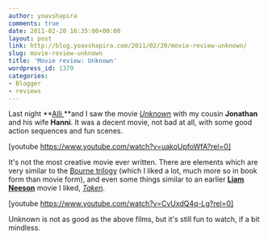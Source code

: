 ```yaml
---
author: yoavshapira
comments: true
date: 2011-02-20 16:35:00+00:00
layout: post
link: http://blog.yoavshapira.com/2011/02/20/movie-review-unknown/
slug: movie-review-unknown
title: 'Movie review: Unknown'
wordpress_id: 1379
categories:
- Blogger
- reviews
---
```


Last night **[Alli ](http://allisonshapira.com/)**and I saw the movie _[Unknown](http://www.imdb.com/title/tt1401152/)_ with my cousin **Jonathan** and his wife **Hanni**.  It was a decent movie, not bad at all, with some good action sequences and fun scenes.  
  
[youtube https://www.youtube.com/watch?v=uakoUpfoWfA?rel=0]  
  
It's not the most creative movie ever written.  There are elements which are very similar to the [Bourne trilogy](http://en.wikipedia.org/wiki/Bourne_Trilogy) (which I liked a lot, much more so in book form than movie form), and even some things similar to an earlier **[Liam Neeson](http://en.wikipedia.org/wiki/Liam_Neeson)** movie I liked, _[Taken](http://www.imdb.com/title/tt0936501/)_.    
  
[youtube https://www.youtube.com/watch?v=CvUxdQ4q-Lg?rel=0]  
  
Unknown is not as good as the above films, but it's still fun to watch, if a bit mindless.
